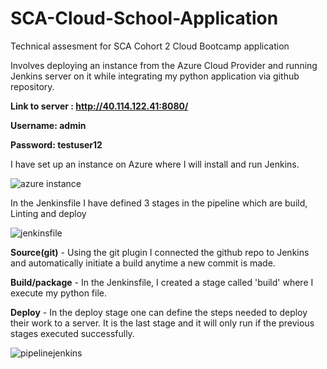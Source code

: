 # SCA-Cloud-School-Application
Technical assesment for SCA Cohort 2 Cloud Bootcamp application

Involves deploying an instance from the Azure Cloud Provider and running Jenkins server on it while integrating my python application via github repository.

**Link to server : http://40.114.122.41:8080/**

 **Username: admin**

 **Password: testuser12**

I have set up an instance on Azure where I will install and run Jenkins.

![azure instance](https://user-images.githubusercontent.com/42536943/126764773-9703c1ab-7a6f-451d-9fc6-8483a7d42c0f.JPG)


In the Jenkinsfile I have defined 3 stages in the pipeline which are build, Linting and deploy

![jenkinsfile](https://user-images.githubusercontent.com/42536943/126755704-60fcbe4c-e8a8-469b-85a1-7353ed62857e.JPG)


**Source(git)** - Using the git plugin I connected the github repo to Jenkins and automatically initiate a build anytime a new commit is made.

**Build/package** - In the Jenkinsfile, I created a stage called 'build' where I execute my python file.

**Deploy** - In the deploy stage one can define the steps needed to deploy their work to a server. It is the last stage and it will only run if the previous stages executed successfully.

![pipelinejenkins](https://user-images.githubusercontent.com/42536943/126755318-8cf3063e-7f0b-489c-8a84-f19f409e3220.JPG)

